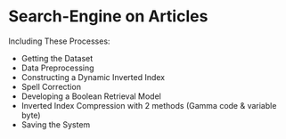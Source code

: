 # Search-Engine on Articles

Including These Processes:
* Getting the Dataset
* Data Preprocessing
* Constructing a Dynamic Inverted Index
* Spell Correction
* Developing a Boolean Retrieval Model
* Inverted Index Compression with 2 methods (Gamma code & variable byte)
* Saving the System
